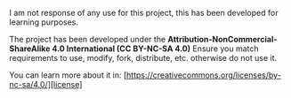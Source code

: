 I am not response of any use for this project, this has been developed for learning purposes.

The project has been developed under the **Attribution-NonCommercial-ShareAlike 4.0 International (CC BY-NC-SA 4.0)**
Ensure you match requirements to use, modify, fork, distribute, etc. otherwise do not use it.

You can learn more about it in: [https://creativecommons.org/licenses/by-nc-sa/4.0/][license]

